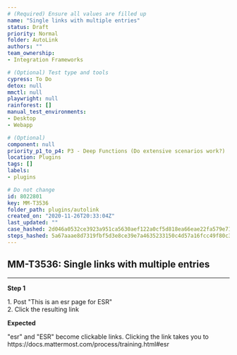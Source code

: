 ```yaml
---
# (Required) Ensure all values are filled up
name: "Single links with multiple entries"
status: Draft
priority: Normal
folder: AutoLink
authors: ""
team_ownership: 
- Integration Frameworks

# (Optional) Test type and tools
cypress: To Do
detox: null
mmctl: null
playwright: null
rainforest: []
manual_test_environments: 
- Desktop
- Webapp

# (Optional)
component: null
priority_p1_to_p4: P3 - Deep Functions (Do extensive scenarios work?)
location: Plugins
tags: []
labels: 
- plugins

# Do not change
id: 8022801
key: MM-T3536
folder_path: plugins/autolink
created_on: "2020-11-26T20:33:04Z"
last_updated: ""
case_hashed: 2d046a0532ce3923a951ca5630aef122a0cf5d818ea66eae22fa579e71fab1cea8d091e58825c5f3f73d8cc4b76d9065
steps_hashed: 5a67aaae8d7319fbf5d3e8ce39e7a4635233150c4d57a16fcc49f80c306a5f5d3be9defb1f424645a4f489a33dc16f51
---
```


## MM-T3536: Single links with multiple entries

---

**Step 1**

1\. Post "This is an esr page for ESR"\
2\. Click the resulting link

**Expected**

"esr" and "ESR" become clickable links. Clicking the link takes you to https\://docs.mattermost.com/process/training.html#esr
